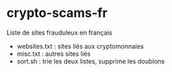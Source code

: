 # crypto-scams-fr
Liste de sites frauduleux en français

- websites.txt : sites liés aux cryptomonnaies
- misc.txt : autres sites liés
- sort.sh : trie les deux listes, supprime les doublons
